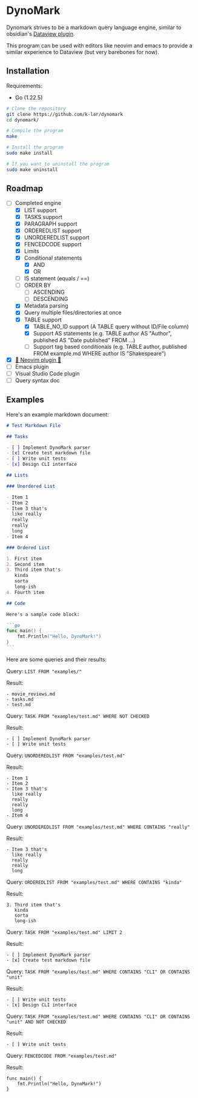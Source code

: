 # DynoMark

Dynomark strives to be a markdown query language engine, similar to obsidian's
[Dataview plugin](https://github.com/blacksmithgu/obsidian-dataview).

This program can be used with editors like neovim and emacs to provide a similar
experience to Dataview (but very barebones for now).

## Installation

Requirements:
- Go (1.22.5)

```bash
# Clone the repository
git clone https://github.com/k-lar/dynomark
cd dynomark/

# Compile the program
make

# Install the program
sudo make install

# If you want to uninstall the program
sudo make uninstall
```

## Roadmap

- [ ] Completed engine
    - [X] LIST support
    - [X] TASKS support
    - [X] PARAGRAPH support
    - [X] ORDEREDLIST support
    - [X] UNORDEREDLIST support
    - [X] FENCEDCODE support
    - [X] Limits
    - [X] Conditional statements
        - [X] AND
        - [X] OR
    - [ ] IS statement (equals / ==)
    - [ ] ORDER BY
        - [ ] ASCENDING
        - [ ] DESCENDING
    - [X] Metadata parsing
    - [X] Query multiple files/directories at once
    - [X] TABLE support
        - [X] TABLE_NO_ID support (A TABLE query without ID/File column)
        - [X] Support AS statements (e.g. TABLE author AS "Author", published AS "Date published" FROM ...)
        - [ ] Support tag based conditionals (e.g. TABLE author, published FROM example.md WHERE author IS "Shakespeare")
- [X] [🎉 Neovim plugin 🎉](https://github.com/k-lar/dynomark.nvim)
- [ ] Emacs plugin
- [ ] Visual Studio Code plugin
- [ ] Query syntax doc

## Examples

Here's an example markdown document:

````md
# Test Markdown File

## Tasks

- [ ] Implement DynoMark parser
- [x] Create test markdown file
- [ ] Write unit tests
- [x] Design CLI interface

## Lists

### Unordered List

- Item 1
- Item 2
- Item 3 that's
  like really
  really
  really
  long
- Item 4

### Ordered List

1. First item
2. Second item
3. Third item that's
   kinda
   sorta
   long-ish
4. Fourth item

## Code

Here's a sample code block:

```go
func main() {
    fmt.Println("Hello, DynoMark!")
}
```
````

Here are some queries and their results:

Query: `LIST FROM "examples/"`

Result:

```
- movie_reviews.md
- tasks.md
- test.md
```

Query: `TASK FROM "examples/test.md" WHERE NOT CHECKED`

Result:

```
- [ ] Implement DynoMark parser
- [ ] Write unit tests
```

Query: `UNORDEREDLIST FROM "examples/test.md"`

Result:

```
- Item 1
- Item 2
- Item 3 that's
  like really
  really
  really
  long
- Item 4
```

Query: `UNORDEREDLIST FROM "examples/test.md" WHERE CONTAINS "really"`

Result:

```
- Item 3 that's
  like really
  really
  really
  long
```

Query: `ORDEREDLIST FROM "examples/test.md" WHERE CONTAINS "kinda"`

Result:

```
3. Third item that's
   kinda
   sorta
   long-ish
```

Query: `TASK FROM "examples/test.md" LIMIT 2`

Result:

```
- [ ] Implement DynoMark parser
- [x] Create test markdown file
```

Query: `TASK FROM "examples/test.md" WHERE CONTAINS "CLI" OR CONTAINS "unit"`

Result:

```
- [ ] Write unit tests
- [x] Design CLI interface
```

Query: `TASK FROM "examples/test.md" WHERE CONTAINS "CLI" OR CONTAINS "unit" AND NOT CHECKED`

Result:

```
- [ ] Write unit tests
```

Query: `FENCEDCODE FROM "examples/test.md"`

Result:

```
func main() {
    fmt.Println("Hello, DynoMark!")
}
```
